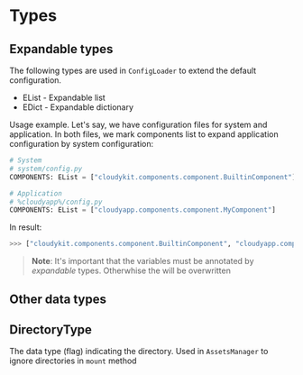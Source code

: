 # Types

## Expandable types
The following types are used in `ConfigLoader` to extend the default configuration. 

* EList - Expandable list
* EDict - Expandable dictionary

Usage example. Let's say, we have configuration files for system and application. In both files, we mark components list to expand application configuration by system configuration:

```py
# System
# system/config.py
COMPONENTS: EList = ["cloudykit.components.component.BuiltinComponent"]
```

```py
# Application
# %cloudyapp%/config.py
COMPONENTS: EList = ["cloudyapp.components.component.MyComponent"]
```

In result:
```py
>>> ["cloudykit.components.component.BuiltinComponent", "cloudyapp.components.component.MyComponent"]
```

> **Note**: It's important that the variables must be annotated by *expandable* types. Otherwhise the will be overwritten

## Other data types

## **DirectoryType**

The data type (flag) indicating the directory. Used in `AssetsManager` to ignore directories in `mount` method
